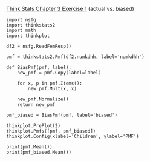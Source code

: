 [Think Stats Chapter 3 Exercise 1](http://greenteapress.com/thinkstats2/html/thinkstats2004.html#toc31) (actual vs. biased)

```
import nsfg
import thinkstats2
import math
import thinkplot

df2 = nsfg.ReadFemResp()

pmf = thinkstats2.Pmf(df2.numkdhh, label='numkdhh')

def BiasPmf(pmf, label):
    new_pmf = pmf.Copy(label=label)

    for x, p in pmf.Items():
        new_pmf.Mult(x, x)
        
    new_pmf.Normalize()
    return new_pmf

pmf_biased = BiasPmf(pmf, label='biased')

thinkplot.PrePlot(2)
thinkplot.Pmfs([pmf, pmf_biased])
thinkplot.Config(xlabel='Children', ylabel='PMF')

print(pmf.Mean())
print(pmf_biased.Mean())
```
